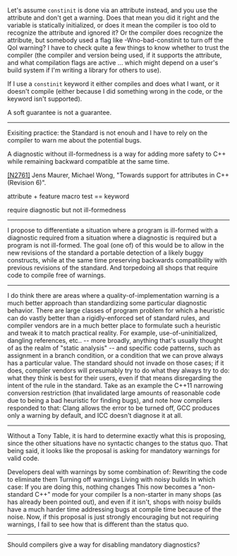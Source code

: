 Let's assume `constinit` is done via an attribute instead, and you use the attribute and don't get a warning. Does that mean you did it right and the variable is statically initialized, or does it mean the compiler is too old to recognize the attribute and ignored it? Or the compiler does recognize the attribute, but somebody used a flag like -Wno-bad-constinit to turn off the QoI warning? I have to check quite a few things to know whether to trust the compiler (the compiler and version being used, if it supports the attribute, and what compilation flags are active ... which might depend on a user's build system if I'm writing a library for others to use).

If I use a `constinit` keyword it either compiles and does what I want, or it doesn't compile (either because I did something wrong in the code, or the keyword isn't supported).

A soft guarantee is not a guarantee.

-----------------

Exisiting practice: the Standard is not enouh and I have to rely on the compiler to warn me about the potential bugs.

A diagnostic without ill-formedness is a way for adding more safety to C++ while remaining backward compatible at the same time.

[[N2761]](http://www.open-std.org/jtc1/sc22/wg21/docs/papers/2008/n2761.pdf) Jens Maurer, Michael Wong, "Towards support for attributes in C++ (Revision 6)".

attribute + feature macro test == keyword

require diagnostic but not ill-formedness


--------

I propose to differentiate a situation where a program is ill-formed with a diagnostic required from a situation where a diagnostic is required but a program is not ill-formed. The goal (one of) of this would be to allow in the new revisions of the standard a portable detection of a likely buggy constructs, while at the same time preserving backwards compatibility with previous revisions of the standard.
And torpedoing all shops that require code to compile free of warnings.

--------

I do think there are areas where a quality-of-implementation warning is a much better approach than standardizing some particular diagnostic behavior. There are large classes of program problem for which a heuristic can do vastly better than a rigidly-enforced set of standard rules, and compiler vendors are in a much better place to formulate such a heuristic and tweak it to match practical reality. For example, use-of-uninitialized, dangling references, etc.. -- more broadly, anything that's usually thought of as the realm of "static analysis" -- and specific code patterns, such as assignment in a branch condition, or a condition that we can prove always has a particular value. The standard should not invade on those cases; if it does, compiler vendors will presumably try to do what they always try to do: what they think is best for their users, even if that means disregarding the intent of the rule in the standard. Take as an example the C++11 narrowing conversion restriction (that invalidated large amounts of reasonable code due to being a bad heuristic for finding bugs), and note how compilers responded to that: Clang allows the error to be turned off, GCC produces only a warning by default, and ICC doesn't diagnose it at all.

------------

Without a Tony Table, it is hard to determine exactly what this is proposing, since the other situations have no syntactic changes to the status quo.  That being said, it looks like the proposal is asking for mandatory warnings for valid code.

Developers deal with warnings by some combination of:
Rewriting the code to eliminate them
Turning off warnings
Living with noisy builds
In which case:
If you are doing this, nothing changes
This now becomes a "non-standard C++" mode for your compiler
Is a non-starter in many shops (as has already been pointed out), and even if it isn't, shops with noisy builds have a much harder time addressing bugs at compile time because of the noise.
Now, if this proposal is just strongly encouraging but not requiring warnings, I fail to see how that is different than the status quo.

---------

Should compilers give a way for disabling mandatory diagnostics?
